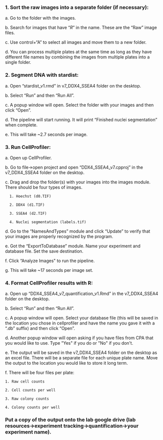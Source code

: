 ### 1. Sort the raw images into a separate folder (if necessary):

  a. Go to the folder with the images.

  b. Search for images that have “_R_” in the name. These are the “Raw” image files.

  c. Use control+“A” to select all images and move them to a new folder.

  d. You can process multiple plates at the same time as long as they have different file names by combining the images from multiple plates into a single folder.

### 2. Segment DNA with stardist:

  a. Open “stardist_v1.rmd” in v7_DDX4_SSEA4 folder on the desktop.
  
  b. Select “Run” and then “Run All”.
  
  c. A popup window will open. Select the folder with your images and then click “Open”.

  d. The pipeline will start running. It will print “Finished nuclei segmentation” when complete.
  
  e. This will take ~2.7 seconds per image.

### 3. Run CellProfiler:

  a. Open up CellProfiler.

  b. Go to file->open project and open “DDX4_SSEA4_v7.cpproj” in the v7_DDX4_SSEA4 folder on the desktop.

  c. Drag and drop the folder(s) with your images into the images module. There should be four types of images.
    
      1. Hoechst (d0.TIF)

      2. DDX4 (d1.TIF)

      3. SSEA4 (d2.TIF)

      4. Nuclei segmentation (labels.tif)

  d. Go to the “NamesAndTypes” module and click “Update” to verify that your images are properly recognized by the program.

  e. Got the “ExportToDatabase” module. Name your experiment and database file. Set the save destination.

  f. Click “Analyze Images" to run the pipeline.

  g. This will take ~17 seconds per image set.

### 4. Format CellProfiler results with R:

  a. Open up “DDX4_SSEA4_v7_quantification_v1.Rmd” in the v7_DDX4_SSEA4 folder on the desktop.

  b. Select “Run” and then “Run All”.

  c. A popup window will open. Select your database file (this will be saved in the location you chose in cellprofiler and have the name you gave it with a “.db” suffix) and then click “Open”.

  d. Another popup window will open asking if you have files from CPA that you would like to use. Type "Yes" if you do or "No" if you don't.

  e. The output will be saved in the v7_DDX4_SSEA4 folder on the desktop as an excel file. There will be a separate file for each unique plate name. Move the output to the location you would like to store it long term.

  f. There will be four files per plate:

    1. Raw cell counts
    
    2. Cell counts per well
    
    3. Raw colony counts
    
    4. Colony counts per well

### Put a copy of the output onto the lab google drive (lab resources->experiment tracking->quantification->your experiment name).
